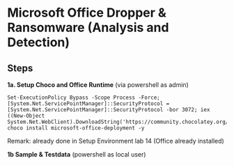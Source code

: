 # Microsoft Office Dropper & Ransomware (Analysis and Detection)

## Steps

**1a. Setup Choco and Office Runtime** (via powershell as admin)
```
Set-ExecutionPolicy Bypass -Scope Process -Force; [System.Net.ServicePointManager]::SecurityProtocol = [System.Net.ServicePointManager]::SecurityProtocol -bor 3072; iex ((New-Object System.Net.WebClient).DownloadString('https://community.chocolatey.org/install.ps1'))
choco install microsoft-office-deployment -y

```
Remark: already done in Setup Environment lab 14  (Office already installed)

**1b Sample & Testdata** (powershell as local user)

